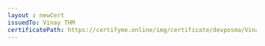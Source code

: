 ```yaml
--- 
layout : newCert 
issuedTo: Vinay THM
certificatePath: https://certifyme.online/img/certificate/devposma/VinayTHM.png
--- 
```

